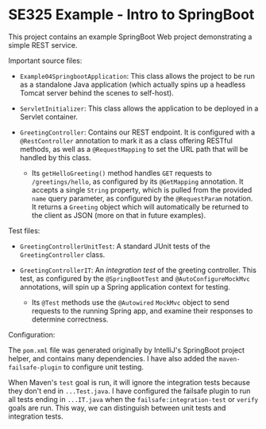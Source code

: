 # SE325 Example - Intro to SpringBoot

This project contains an example SpringBoot Web project demonstrating a simple REST service.

Important source files:

- `Example04SpringbootApplication`: This class allows the project to be run as a standalone Java application (which actually spins up a headless Tomcat server behind the scenes to self-host).

- `ServletInitializer`: This class allows the application to be deployed in a Servlet container.

- `GreetingController`: Contains our REST endpoint. It is configured with a `@RestController` annotation to mark it as a class offering RESTful methods, as well as a `@RequestMapping` to set the URL path that will be handled by this class.

  - Its `getHelloGreeting()` method handles `GET` requests to `/greetings/hello`, as configured by its `@GetMapping` annotation. It accepts a single `String` property, which is pulled from the provided `name` query parameter, as configured by the `@RequestParam` notation. It returns a `Greeting` object which will automatically be returned to the client as JSON (more on that in future examples).

Test files:

- `GreetingControllerUnitTest`: A standard JUnit tests of the `GreetingController` class.

- `GreetingControllerIT`: An _integration test_ of the greeting controller. This test, as configured by the `@SpringBootTest` and `@AutoConfigureMockMvc` annotations, will spin up a Spring application context for testing.

  - Its `@Test` methods use the `@Autowired` `MockMvc` object to send requests to the running Spring app, and examine their responses to determine correctness.

Configuration:

The `pom.xml` file was generated originally by IntelliJ's SpringBoot project helper, and contains many dependencies. I have also added the `maven-failsafe-plugin` to configure unit testing.

When Maven's `test` goal is run, it will ignore the integration tests because they don't end in `...Test.java`. I have configured the failsafe plugin to run all tests ending in `...IT.java` when the `failsafe:integration-test` or `verify` goals are run. This way, we can distinguish between unit tests and integration tests.